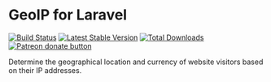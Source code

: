 # GeoIP for Laravel

[![Build Status](https://travis-ci.org/bexvibi/laravel-geoip.svg?branch=master)](https://travis-ci.org/bexvibi/laravel-geoip)
[![Latest Stable Version](https://poser.pugx.org/bexvibi/geoip/v/stable.png)](https://packagist.org/packages/bexvibi/geoip)
[![Total Downloads](https://poser.pugx.org/bexvibi/geoip/downloads.png)](https://packagist.org/packages/bexvibi/geoip)
[![Patreon donate button](https://img.shields.io/badge/patreon-donate-yellow.svg)](https://www.patreon.com/bexvibi)

Determine the geographical location and currency of website visitors based on their IP addresses.

